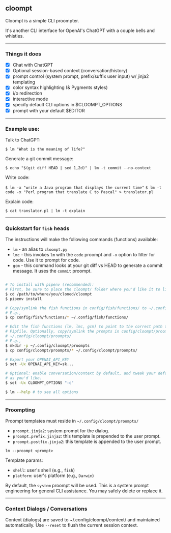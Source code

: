 ## cloompt

Cloompt is a simple CLI proompter. 

It's another CLI interface for OpenAI's ChatGPT with a couple bells and whistles.

---

### Things it does

- [x] Chat with ChatGPT
- [x] Optional session-based context (conversation/history)
- [x] prompt control (system prompt, prefix/suffix user input) w/ jinja2 templating
- [x] color syntax highlighting (& Pygments styles)
- [x] i/o redirection
- [x] interactive mode
- [x] specify default CLI options in $CLOOMPT_OPTIONS
- [x] prompt with your default $EDITOR

---

### Example use:

Talk to ChatGPT:

`$ lm "What is the meaning of life?"`

Generate a git commit message:

`$ echo "$(git diff HEAD | sed 1,2d)" | lm -t commit --no-context`

Write code:

`$ lm -x "write a Java program that displays the current time"`
`$ lm -t code -x "Perl program that translate C to Pascal" > translator.pl`

Explain code:

`$ cat translator.pl | lm -t explain`

---

### Quickstart for `fish` heads

The instructions will make the following commands (functions) available:

* `lm` - an alias to `cloompt.py`
* `lmc` - this invokes `lm` with the `code` proompt and `-x` option to filter for code. 
  Use it to prompt for code.
* `gcm` - this command looks at your git diff vs HEAD to generate a commit message. It 
  uses the `commit` proompt.

```sh

# To install with pipenv (recommended):
# First, be sure to place the cloompt/ folder where you'd like it to live permanently.
$ cd /path/to/where/you/cloned/cloompt
$ pipenv install

# Copy/symlink the fish functions in config/fish/functions/ to ~/.config/fish/functions/
# E.g.,
$ cp config/fish/functions/* ~/.config/fish/functions/

# Edit the fish functions (lm, lmc, gcm) to point to the correct path to cloompt.py & 
# Pipfile. Optionally, copy/symlink the prompts in config/cloompt/proompts/ to 
# ~/.config/cloompt/proompts/
# E.g.,
$ mkdir -p ~/.config/cloompt/proompts
$ cp config/cloompt/proompts/* ~/.config/cloompt/proompts/

# Export your OPENAI_API_KEY
$ set -Ux OPENAI_API_KEY=sk...

# Optional: enable conversation/context by default, and tweak your default options 
# as you'd like.
$ set -Ux CLOOMPT_OPTIONS "-c"

$ lm --help # to see all options
```

---

### Proompting

Proompt templates must reside in `~/.config/cloompt/proompts/`

- `proompt.jinja2`: system prompt for the dialog.
- `proompt.prefix.jinja2`: this template is prepended to the user prompt.
- `proompt.postfix.jinja2`: this template is appended to the user prompt.

`lm --proompt <prompt>`

Template params:

- `shell`: user's shell (e.g., `fish`)
- `platform`: user's platform (e.g., `Darwin`)

By default, the `system` proompt will be used. This is a system prompt 
engineering for general CLI assistance. You may safely delete or replace it.

---

### Context Dialogs / Conversations

Context (dialogs) are saved to ~/.config/cloompt/context/  and maintained automatically. 
Use `--reset` to flush the current session context.
